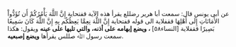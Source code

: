 عن أبى يونس قال: سمعت أبا هرير رضللع يقرأ هذه الآية قفتحاية إِنَّ اللَّهَ يَأْمُرُكُمْ أَن تُؤَدُّواْ الأَمَانَاتِ إِلَى أَهْلِهَا ققفلاية الى قوله قفتحاية إِنَّ اللَّهَ نِعِمَّا يَعِظُكُم بِهِ إِنَّ اللَّهَ كَانَ سَمِيعًا بَصِيرًا  ققفلاية [النساء٥۸] **، ويضع إبهامه على أذنه، والتي تليها على عينه** ويقول: هكذا سمعت رسول ﷲ صللس يقرأها **ويضع إصبعيه**.